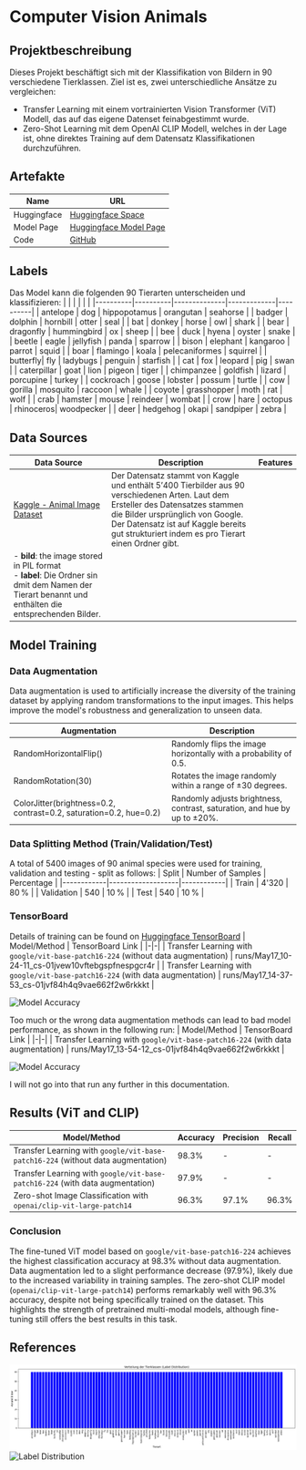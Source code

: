# Computer Vision Animals
## Projektbeschreibung
Dieses Projekt beschäftigt sich mit der Klassifikation von Bildern in 90 verschiedene Tierklassen. Ziel ist es, zwei unterschiedliche Ansätze zu vergleichen:
- Transfer Learning mit einem vortrainierten Vision Transformer (ViT) Modell, das auf das eigene Datenset feinabgestimmt wurde.
- Zero-Shot Learning mit dem OpenAI CLIP Modell, welches in der Lage ist, ohne direktes Training auf dem Datensatz Klassifikationen durchzuführen.

## Artefakte
| Name | URL |
|-|-|
| Huggingface | [Huggingface Space](https://huggingface.co/spaces/Dalmatiner/cv_animals) |
| Model Page | [Huggingface Model Page](https://huggingface.co/Dalmatiner/cv_animals) |
| Code | [GitHub](https://github.com/wehrljan/cv_animals) |

## Labels
Das Model kann die folgenden 90 Tierarten unterscheiden und klassifizieren: 
|          |          |              |             |          |
|----------|----------|--------------|-------------|----------|
| antelope | dog         | hippopotamus | orangutan | seahorse |
| badger   | dolphin     | hornbill     | otter     | seal     |
| bat      | donkey      | horse        | owl       | shark    |
| bear     | dragonfly   | hummingbird  | ox        | sheep    |
| bee      | duck        | hyena        | oyster    | snake    |
| beetle   | eagle       | jellyfish    | panda     | sparrow  |
| bison    | elephant    | kangaroo     | parrot    | squid    |
| boar     | flamingo    | koala        | pelecaniformes | squirrel |
| butterfly| fly         | ladybugs     | penguin   | starfish |
| cat      | fox         | leopard      | pig       | swan     |
| caterpillar | goat     | lion         | pigeon    | tiger    |
| chimpanzee | goldfish  | lizard       | porcupine | turkey   |
| cockroach | goose      | lobster      | possum    | turtle   |
| cow      | gorilla     | mosquito     | raccoon   | whale    |
| coyote   | grasshopper | moth         | rat       | wolf     |
| crab     | hamster     | mouse        | reindeer  | wombat   |
| crow     | hare        | octopus      | rhinoceros| woodpecker |
| deer     | hedgehog    | okapi        | sandpiper | zebra    |

## Data Sources
| Data Source | Description | Features |
|-|-|-|
| [Kaggle - Animal Image Dataset](https://www.kaggle.com/datasets/iamsouravbanerjee/animal-image-dataset-90-different-animals) | Der Datensatz stammt von Kaggle und enthält 5’400 Tierbilder aus 90 verschiedenen Arten. Laut dem Ersteller des Datensatzes stammen die Bilder ursprünglich von Google. Der Datensatz ist auf Kaggle bereits gut strukturiert indem es pro Tierart einen Ordner gibt.
 | - **bild**: the image stored in PIL format<br> - **label**: Die Ordner sin dmit dem Namen der Tierart benannt und enthälten die entsprechenden Bilder.|

## Model Training
### Data Augmentation
Data augmentation is used to artificially increase the diversity of the training dataset by applying random transformations to the input images. This helps improve the model's robustness and generalization to unseen data.

| Augmentation             | Description                                                                                   |
|--------------------------|-----------------------------------------------------------------------------------------------|
| RandomHorizontalFlip()   | Randomly flips the image horizontally with a probability of 0.5.                              |
| RandomRotation(30)       | Rotates the image randomly within a range of ±30 degrees.                                     |
| ColorJitter(brightness=0.2, contrast=0.2, saturation=0.2, hue=0.2) | Randomly adjusts brightness, contrast, saturation, and hue by up to ±20%. |

### Data Splitting Method (Train/Validation/Test)
A total of 5400 images of 90 animal species were used for training, validation and testing - split as follows:
| Split      | Number of Samples | Percentage |
|------------|-------------------|------------|
| Train      | 4'320             | 80 %       |
| Validation | 540               | 10 %       |
| Test       | 540               | 10 %       |

### TensorBoard
Details of training can be found on [Huggingface TensorBoard](https://huggingface.co/maceythm/vit-90-animals/tensorboard)
| Model/Method | TensorBoard Link |
|-|-|
| Transfer Learning with `google/vit-base-patch16-224` (without data augmentation) | runs/May17_10-24-11_cs-01jvew10vftebgspfnespgcr4r |
| Transfer Learning with `google/vit-base-patch16-224` (with data augmentation) | runs/May17_14-37-53_cs-01jvf84h4q9vae662f2w6rkkkt |

![Model Accuracy](./doc/accuracy_1and3.png)

Too much or the wrong data augmentation methods can lead to bad model performance, as shown in the following run:
| Model/Method | TensorBoard Link |
|-|-|
| Transfer Learning with `google/vit-base-patch16-224` (with data augmentation) | runs/May17_13-54-12_cs-01jvf84h4q9vae662f2w6rkkkt |

![Model Accuracy](./doc/accuracy_2.png)

I will not go into that run any further in this documentation.

## Results (ViT and CLIP)
| Model/Method | Accuracy | Precision | Recall |
|-|-|-|-|
| Transfer Learning with `google/vit-base-patch16-224` (without data augmentation) | 98.3% | - | - |
| Transfer Learning with `google/vit-base-patch16-224` (with data augmentation) | 97.9% | - | - |
| Zero-shot Image Classification with `openai/clip-vit-large-patch14` | 96.3% | 97.1% | 96.3% |

### Conclusion
The fine-tuned ViT model based on `google/vit-base-patch16-224` achieves the highest classification accuracy at 98.3% without data augmentation. Data augmentation led to a slight performance decrease (97.9%), likely due to the increased variability in training samples. The zero-shot CLIP model (`openai/clip-vit-large-patch14`) performs remarkably well with 96.3% accuracy, despite not being specifically trained on the dataset. This highlights the strength of pretrained multi-modal models, although fine-tuning still offers the best results in this task.

## References
![Label Distribution](./doc/label_distribution.png)
![Label Distribution](./doc/sample_prediction_transferlearning.png)
